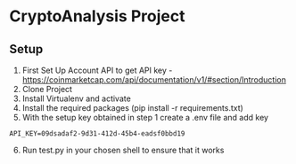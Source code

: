 # CryptoAnalysis Project

## Setup 
1. First Set Up Account API to get API key -https://coinmarketcap.com/api/documentation/v1/#section/Introduction
2. Clone Project
3. Install Virtualenv and activate
4. Install the required packages (pip install -r requirements.txt)
5. With the setup key obtained in step 1 create a .env file and add key
```
API_KEY=09dsadaf2-9d31-412d-45b4-eadsf0bbd19
```
6. Run test.py in your chosen shell to ensure that it works
